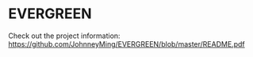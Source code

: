 EVERGREEN
=========
Check out the project information:
https://github.com/JohnneyMing/EVERGREEN/blob/master/README.pdf
